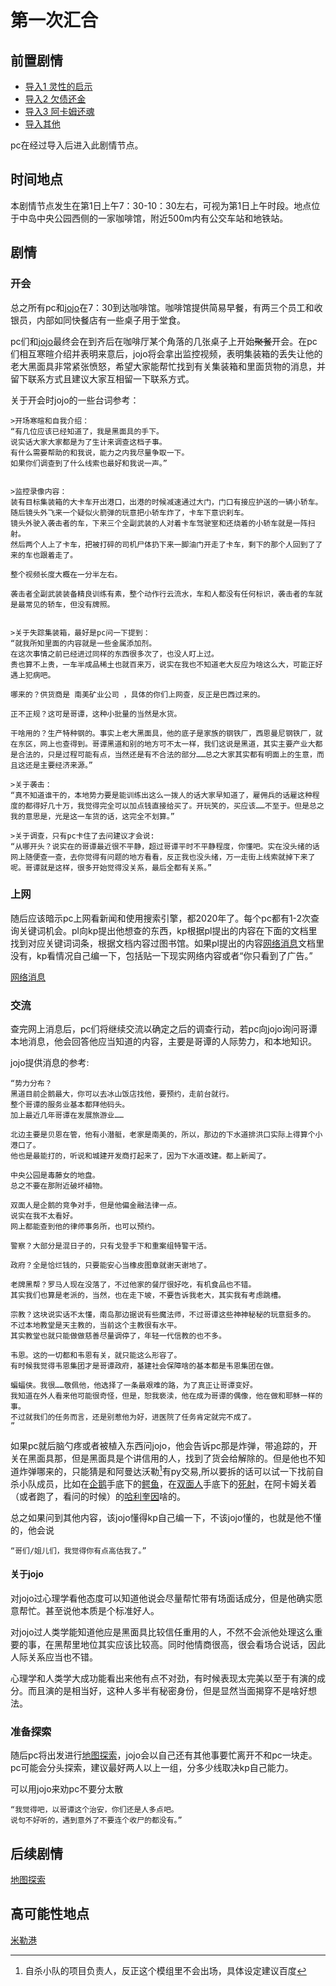 # 第一次汇合

## 前置剧情

* [导入1 灵性的启示](./导入1灵性的启示.md)
* [导入2 欠债还金](./导入2欠债还金.md)
* [导入3 阿卡姆还魂](./导入3阿卡姆还魂.md)
* [导入其他](./导入其他.md)

pc在经过导入后进入此剧情节点。

## 时间地点

本剧情节点发生在第1日上午7：30-10：30左右，可视为第1日上午时段。地点位于中岛中央公园西侧的一家咖啡馆，附近500m内有公交车站和地铁站。

## 剧情

### 开会

总之所有pc和[jojo](人物/jojo.md)在7：30到达咖啡馆。咖啡馆提供简易早餐，有两三个员工和收银员，内部如同快餐店有一些桌子用于堂食。

pc们和[jojo](人物/jojo.md)最终会在到齐后在咖啡厅某个角落的几张桌子上开始~~聚餐~~开会。在pc们相互寒暄介绍并表明来意后，jojo将会拿出监控视频，表明集装箱的丢失让他的老大黑面具非常紧张愤怒，希望大家能帮忙找到有关集装箱和里面货物的消息，并留下联系方式且建议大家互相留一下联系方式。

关于开会时jojo的一些台词参考：

    >开场寒暄和自我介绍：
    “有几位应该已经知道了，我是黑面具的手下。
    说实话大家大家都是为了生计来调查这档子事。
    有什么需要帮助的和我说，能力之内我尽量争取一下。
    如果你们调查到了什么线索也最好和我说一声。”
    

    >监控录像内容：
    装有目标集装箱的大卡车开出港口，出港的时候减速通过大门，门口有接应护送的一辆小轿车。
    随后镜头外飞来一个疑似火箭弹的玩意把小轿车炸了，卡车下意识刹车。
    镜头外驶入袭击者的车，下来三个全副武装的人对着卡车驾驶室和还烧着的小轿车就是一阵扫射。
    然后两个人上了卡车，把被打碎的司机尸体扔下来一脚油门开走了卡车，剩下的那个人回到了了来的车也跟着走了。

    整个视频长度大概在一分半左右。
    
    袭击者全副武装装备精良训练有素，整个动作行云流水，车和人都没有任何标识，袭击者的车就是最常见的轿车，但没有牌照。


    >关于失踪集装箱，最好是pc问一下提到：
    “就我所知里面的内容就是一些金属添加剂。
    在这次事情之前已经进过同样的东西很多次了，也没人盯上过。
    贵也算不上贵，一车半成品稀土也就百来万，说实在我也不知道老大反应为啥这么大，可能正好遇上犯病吧。
    
    哪来的？供货商是 南美矿业公司 ，具体的你们上网查，反正是巴西过来的。
    
    正不正规？这可是哥谭，这种小批量的当然是水货。
    
    干啥用的？生产特种钢的。事实上老大黑面具，他的底子是家族的钢铁厂，西恩曼尼钢铁厂，就在东区，网上也查得到。哥谭黑道和别的地方可不太一样，我们这说是黑道，其实主要产业大都是合法的，只是过程可能有点，当然还是有不合法的部分……总之大家其实都有明面上的生意，而且这还是主要经济来源。”

    >关于袭击：
    “真不知道谁干的，本地势力要是能训练出这么一拨人的话大家早知道了，雇佣兵的话雇这种程度的都得好几十万，我觉得完全可以加点钱直接给买了。开玩笑的，买应该……不至于。但是总之我的意思是，光是这一车货的话，这完全不划算。”

    >关于调查，只有pc卡住了去问建议才会说:
    “从哪开头？说实在的哥谭最近很不平静，超过哥谭平时不平静程度，你懂吧。实在没头绪的话网上随便查一查，去你觉得有问题的地方看看，反正我也没头绪，万一走街上线索就掉下来了呢。哥谭就是这样，很多开始觉得没关系，最后全都有关系。”

### 上网

随后应该暗示pc上网看新闻和使用搜索引擎，都2020年了。每个pc都有1-2次查询关键词机会。pl向kp提出他想查的东西，kp根据pl提出的内容在下面的文档里找到对应关键词词条，根据文档内容过图书馆。如果pl提出的内容[网络消息](./网络消息.md)文档里没有，kp看情况自己编一下，包括贴一下现实网络内容或者“你只看到了广告。”

[网络消息](./网络消息.md)

### 交流

查完网上消息后，pc们将继续交流以确定之后的调查行动，若pc向jojo询问哥谭本地消息，他会回答他应当知道的内容，主要是哥谭的人际势力，和本地知识。

jojo提供消息的参考:

    “势力分布？
    黑道目前企鹅最大，你可以去冰山饭店找他，要预约，走前台就行。
    整个哥谭的服务业基本都拜他码头。
    加上最近几年哥谭在发展旅游业……

    北边主要是贝恩在管，他有小潜艇，老家是南美的，所以，那边的下水道排洪口实际上得算个小港口了。
    他也是最能打的，听说和城建开发商打起来了，因为下水道改建。都上新闻了。

    中央公园是毒藤女的地盘。
    总之不要在那附近破坏植物。

    双面人是企鹅的竞争对手，但是他偏金融法律一点。
    说实在我不太看好。
    网上都能查到他的律师事务所，也可以预约。

    警察？大部分是混日子的，只有戈登手下和重案组特警干活。

    政府？全是恰烂钱的，只要能安心当橡皮图章就谢天谢地了。

    老牌黑帮？罗马人现在没落了，不过他家的餐厅很好吃，有机食品也不错。
    其实我们也算是老派的，当然，也在走下坡，不要告诉我老大，其实我有考虑跳槽。

    宗教？这块说实话不太懂，南岛那边据说有些魔法师，不过哥谭这些神神秘秘的玩意挺多的。
    不过本地教堂是天主教的，当前这个主教很有水平。
    其实教堂也就只能做做慈善尽量调停了，年轻一代信教的也不多。

    韦恩。这的一切都和韦恩有关，就只能这么形容了。
    有时候我觉得韦恩集团才是哥谭政府，基建社会保障啥的基本都是韦恩集团在做。

    蝙蝠侠。我很……敬佩他，他选择了一条最艰难的路，为了真正让哥谭变好。
    我知道在外人看来他可能很奇怪，但是，恕我亵渎，他在成为哥谭的偶像，他在做和耶稣一样的事。
    不过就我们的任务而言，还是别惹他为好，进医院了任务肯定就完不成了。
    ”

如果pc就后脑勺疼或者被植入东西问jojo，他会告诉pc那是炸弹，带追踪的，开关在黑面具那，但是黑面具是个讲信用的人，找到了货会给解除的。但是他也不知道炸弹哪来的，只能猜是和阿曼达沃勒[^1]有py交易,所以要拆的话可以试一下找前自杀小队成员，比如在[企鹅](人物/企鹅.md)手底下的[鳄鱼](人物/鳄鱼.md)，在[双面人](人物/双面人.md)手底下的[死射](人物/死射.md)，在阿卡姆关着（或者跑了，看问的时候）的[哈利奎因](人物/哈莉奎因.md)啥的。

[^1]:自杀小队的项目负责人，反正这个模组里不会出场，具体设定建议百度

总之如果问到其他内容，该jojo懂得kp自己编一下，不该jojo懂的，也就是他不懂的，他会说

    “哥们/姐儿们，我觉得你有点高估我了。”

#### 关于jojo

对jojo过心理学看他态度可以知道他说会尽量帮忙带有场面话成分，但是他确实愿意帮忙。甚至说他本质是个标准好人。

对jojo过人类学能知道他应是黑面具比较信任重用的人，不然不会派他处理这么重要的事，在黑帮里地位其实应该比较高。同时他情商很高，很会看场合说话，因此人际关系应当也不错。

心理学和人类学大成功能看出来他有点不对劲，有时候表现太完美以至于有演的成分。而且演的是相当好，这种人多半有秘密身份，但是显然当面揭穿不是啥好想法。

### 准备探索

随后pc将出发进行[地图探索](./地图跳转.md)，jojo会以自己还有其他事要忙离开不和pc一块走。pc可能会分头探索，建议最好两人以上一组，分多少线取决kp自己能力。

可以用jojo来劝pc不要分太散
    
    “我觉得吧，以哥谭这个治安，你们还是人多点吧。
    说句不好听的，遇到意外了不要连个收尸的都没有。”

## 后续剧情

[地图探索](./地图跳转.md)

## 高可能性地点

[米勒港](./节点事件/米勒港.md)